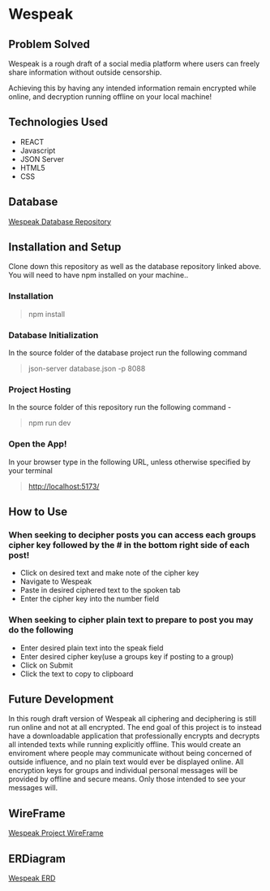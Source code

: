 # Wespeak

## Problem Solved

Wespeak is a rough draft of a social media platform where users can freely share information without outside censorship. 

Achieving this by having any intended information remain encrypted while online, and decryption running offline on your local machine!

## Technologies Used

- REACT
- Javascript
- JSON Server
- HTML5
- CSS

## Database

[Wespeak Database Repository](https://github.com/joshuahamrick/wespeak-api)

## Installation and Setup

Clone down this repository as well as the database repository linked above.
You will need to have npm installed on your machine..

### Installation
>npm install
### Database Initialization
In the source folder of the database project run the following command 
>json-server database.json -p 8088
### Project Hosting
In the source folder of this repository run the following command -
>npm run dev
### Open the App!
In your browser type in the following URL, unless otherwise specified by your terminal
>[http://localhost:5173/](http://localhost:5173/)
## How to Use
### When seeking to decipher posts you can access each groups cipher key followed by the # in the bottom right side of each post!

- Click on desired text and make note of the cipher key
- Navigate to Wespeak
- Paste in desired ciphered text to the spoken tab
- Enter the cipher key into the number field

### When seeking to cipher plain text to prepare to post you may do the following

- Enter desired plain text into the speak field
- Enter desired cipher key(use a groups key if posting to a group)
- Click on Submit
- Click the text to copy to clipboard

## Future Development
In this rough draft version of Wespeak all ciphering and deciphering is still run online and not at all encrypted.
The end goal of this project is to instead have a downloadable application that professionally encrypts and decrypts all intended texts while running explicitly offline. This would create an enviroment where people may communicate without being concerned of outside influence, and no plain text would ever be displayed online. All encryption keys for groups and individual personal messages will be provided by offline and secure means. Only those intended to see your messages will. 
## WireFrame
[Wespeak Project WireFrame](https://miro.com/app/board/uXjVNjUxfSU=/?share_link_id=618278056910)
## ERDiagram

[Wespeak ERD](https://dbdiagram.io/d/Wespeak-Capstone-65eb537ab1f3d4062c79bfea)
